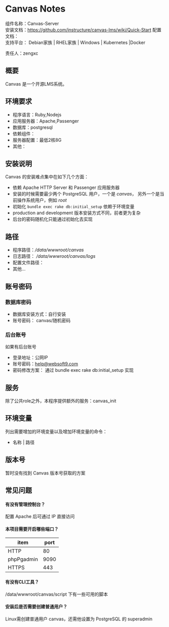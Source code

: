 # Canvas Notes

组件名称：Canvas-Server  
安装文档：https://github.com/instructure/canvas-lms/wiki/Quick-Start
配置文档：  
支持平台： Debian家族 | RHEL家族 | Windows | Kubernetes |Docker  

责任人：zengxc

## 概要

Canvas 是一个开源LMS系统。


## 环境要求

* 程序语言：Ruby,Nodejs
* 应用服务器：Apache,Passenger
* 数据库：postgresql
* 依赖组件：
* 服务器配置：最低2核8G
* 其他：

## 安装说明

Canvas 的安装难点集中在如下几个方面：

* 依赖 Apache HTTP Server 和 Passenger 应用服务器
* 安装的时候需要最少两个 PostgreSQL 用户，一个是 *canvas*， 另外一个是当前操作系统用户，例如 *root*
* 初始化 `bundle exec rake db:initial_setup` 依赖于环境变量
* production and development 版本安装方式不同，前者更为复杂
* 后台的密码随机化只能通过初始化去实现

## 路径

* 程序路径：*/data/wwwroot/canvas*
* 日志路径： */data/wwwroot/canvas/logs*
* 配置文件路径：  
* 其他...

## 账号密码

### 数据库密码

* 数据库安装方式：自行安装
* 账号密码： canvas/随机密码

### 后台账号

如果有后台账号

* 登录地址：公网IP
* 账号密码：help@websoft9.com
* 密码修改方案： 通过 bundle exec rake db:initial_setup 实现


## 服务

除了公共role之外，本程序提供额外的服务：canvas_init

## 环境变量

列出需要增加的环境变量以及增加环境变量的命令：

* 名称 | 路径

## 版本号

暂时没有找到 Canvas 版本号获取的方案

## 常见问题

#### 有没有管理控制台？

配置 Apache 后可通过 IP 直接访问 

#### 本项目需要开启哪些端口？

| item      | port  |
| --------- | ----- |
| HTTP |   80  |
| phpPgadmin| 9090 |
| HTTPS   |  443  |

#### 有没有CLI工具？

/data/wwwroot/canvas/script 下有一些可用的脚本

#### 安装后是否需要创建普通用户？

Linux需创建普通用户 canvas，还需他设置为 PostgreSQL 的 superadmin 

